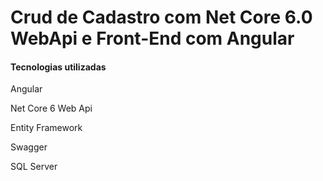 # Crud de Cadastro com Net Core 6.0 WebApi e Front-End com Angular
<h4>Tecnologias utilizadas</h4>
<p>Angular</p>
<p>Net Core 6 Web Api</p>
<p>Entity Framework</p>
<p>Swagger</p>
<p>SQL Server</p>



